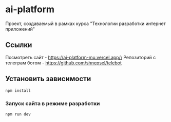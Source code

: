 # ai-platform

Проект, создаваемый в рамках курса "Технологии разработки интернет приложений"

## Ссылки
Посмотреть сайт - https://ai-platform-mu.vercel.app/\
Репозиторий с телеграм ботом - https://github.com/shnepsel/telebot

## Установить зависимости

```sh
npm install
```

### Запуск сайта в режиме разработки

```sh
npm run dev
```
